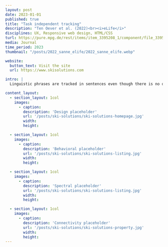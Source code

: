 ```yaml
---
layout: post
date: 2023-01-01
published: true
title: "Task independent tracking"
description: "Ten Oever et al. (2022)<br><i>eLife</i>"
disciplines: UX, Responsive web design, HTML/CSS
turl: https://pure.mpg.de/rest/items/item_3395208_1/component/file_3395209/content
media: Journal
time_period: 2023
thumbnail: "/posts/2022_sanne_elife/2022_sanne_elife.webp"

website:
  button_text: Visit the site
  url: https://www.skisolutions.com

intro: |
  Linguistic phrases are tracked in sentences even though there is no one- to- one acoustic  phrase marker in the physical signal. This phenomenon suggests an automatic tracking of abstract linguistic structure that is endogenously generated by the brain. However, all studies investigating linguistic tracking compare conditions where either relevant information at linguistic timescales is available, or where this information is absent altogether (e.g., sentences versus word lists during passive listening). It is therefore unclear whether tracking at phrasal timescales is related to the content of language, or rather, results as a consequence of attending to the timescales that happen to match behaviourally relevant information. To investigate this question, we presented participants with sentences and word lists while recording their brain activity with magnetoencephalography (MEG). Participants performed passive, syllable, word, and word- combination tasks corresponding to  attending to four different rates: one they would naturally attend to, syllable- rates, word- rates, and phrasal- rates, respectively. We replicated overall findings of stronger phrasal- rate tracking measured with mutual information for sentences compared to word lists across the classical language network. However, in the inferior frontal gyrus (IFG) we found a task effect suggesting stronger phrasal- rate tracking during the word- combination task independent of the presence of linguistic structure, as well  as stronger delta- band connectivity during this task. These results suggest that extracting linguistic information at phrasal rates occurs automatically with or without the presence of an additional task, but also that IFG might be important for temporal integration across various perceptual domains.

content_layout:
  - section_layout: 1col
    images:
      - caption:
        description: 'Design placeholder'
        url: '/posts/ski-solutions/ski-solutions-homepage.jpg'
        width:
        height:

  - section_layout: 1col
    images:
      - caption:
        description: 'Behavioral placeholder'
        url: '/posts/ski-solutions/ski-solutions-listing.jpg'
        width:
        height:

  - section_layout: 1col
    images:
      - caption:
        description: 'Spectral placeholder'
        url: '/posts/ski-solutions/ski-solutions-listing.jpg'
        width:
        height:

  - section_layout: 1col
    images:
      - caption:
        description: 'Connectivity placeholder'
        url: '/posts/ski-solutions/ski-solutions-property.jpg'
        width:
        height:
---
```

